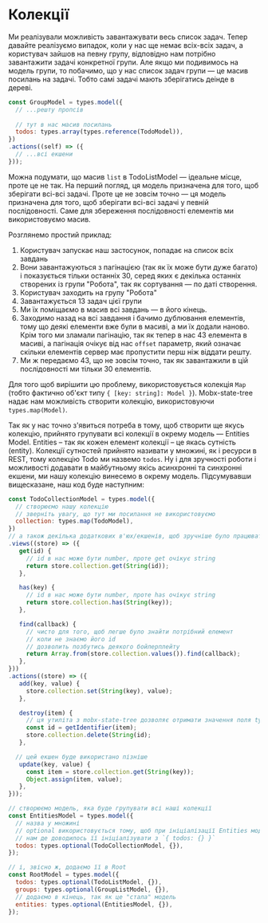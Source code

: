 # Колекції

Ми реалізували можливість завантажувати весь список задач. Тепер давайте реалізуємо випадок, коли у нас ще немає всіх-всіх задач, а користувач зайшов на певну групу, відповідно нам потрібно завантажити задачі конкретної групи. Але якщо ми подивимось на модель групи, то побачимо, що у нас список задач групи — це масив посилань на задачі. Тобто самі задачі мають зберігатись деінде в дереві.

```js
const GroupModel = types.model({
  // ...решту пропсів
  
  // тут в нас масив посилань
  todos: types.array(types.reference(TodoModel)),
})
.actions((self) => ({
  // ...всі екшени
}));
```

Можна подумати, що масив `list` в TodoListModel — ідеальне місце, проте це не так. На перший погляд, ця модель призначена для того, щоб зберігати всі-всі задачі. Проте це не зовсім точно — ця модель призначена для того, щоб зберігати всі-всі задачі у певній послідовності. Саме для збереження послідовності елементів ми використовуємо масив.

Розглянемо простий приклад:

1. Користувач запускає наш застосунок, попадає на список всіх завдань
2. Вони завантажуються з пагінацією (так як їх може бути дуже багато) і показується тільки останніх 30, серед яких є декілька останніх створених із групи "Робота", так як сортування — по даті створення.
3. Користувач заходить на групу "Робота"
4. Завантажується 13 задач цієї групи
5. Ми їх поміщаємо в масив всі завдань — в його кінець.
6. Заходимо назад на всі завдання і бачимо дублювання елементів, тому що деякі елементи вже були в масиві, а ми їх додали наново. Крім того ми зламали пагінацію, так як тепер в нас 43 елемента в масиві, а пагінація очікує від нас `offset` параметр, який означає скільки елементів сервер має пропустити перш ніж віддати решту.
7. Ми ж передаємо 43, що не зовсім точно, так як завантажили в цій послідовності ми тільки 30 елементів.

Для того щоб вирішити цю проблему, використовується колекція `Map` (тобто фактично об'єкт типу `{ [key: string]: Model }`). Mobx-state-tree надає нам можливість створити колекцію, використовуючи `types.map(Model)`.

Так як у нас точно з'явиться потреба в тому, щоб створити ще якусь колекцію, прийнято групувати всі колекції в окрему модель — Entities Model. Entities – так як кожен елемент колекції – це якась сутність (entity). Колекції сутностей прийнято називати у множині, як і ресурси в REST, тому колекцію Todo ми назвемо `todos`. Ну і для зручності роботи і можливості додавати в майбутньому якісь асинхронні та синхронні екшени, ми нашу колекцію винесемо в окрему модель. Підсумувавши вищесказане, наш код буде наступним:

```js
const TodoCollectionModel = types.model({
  // створюємо нашу колекцію
  // зверніть увагу, що тут ми посилання не використовуємо
  collection: types.map(TodoModel),
})
// а також декілька додаткових в'юх/екшенів, щоб зручніше було працювати
.views((store) => ({
   get(id) {
     // id в нас може бути number, проте get очікує string
     return store.collection.get(String(id));
   },

   has(key) {
     // id в нас може бути number, проте has очікує string
     return store.collection.has(String(key));
   },

   find(callback) {
     // чисто для того, щоб легше було знайти потрібний елемент
     // коли не знаємо його id
     // дозволить позбутись деякого бойлерплейту
     return Array.from(store.collection.values()).find(callback);
   },
}))
.actions((store) => ({
   add(key, value) {
     store.collection.set(String(key), value);
   },

   destroy(item) {
     // ця утиліта з mobx-state-tree дозволяє отримати значення поля types.identifier
     const id = getIdentifier(item);
     store.collection.delete(String(id);
   },

  // цей екшен буде використано пізніше
   update(key, value) {
     const item = store.collection.get(String(key));
     Object.assign(item, value);
   },
}));

// створюємо модель, яка буде групувати всі наші колекції
const EntitiesModel = types.model({
  // назва у множині
  // optional використовується тому, щоб при ініціалізації Entities моделі
  // нам де доводилось її ініціалізувати з `{ todos: {} }`
  todos: types.optional(TodoCollectionModel, {}),
});

// і, звісно ж, додаємо її в Root
const RootModel = types.model({
  todos: types.optional(TodoListModel, {}),
  groups: types.optional(GroupListModel, {}),
  // додаємо в кінець, так як це "стала" модель
  entities: types.optional(EntitiesModel, {}),
});
```


